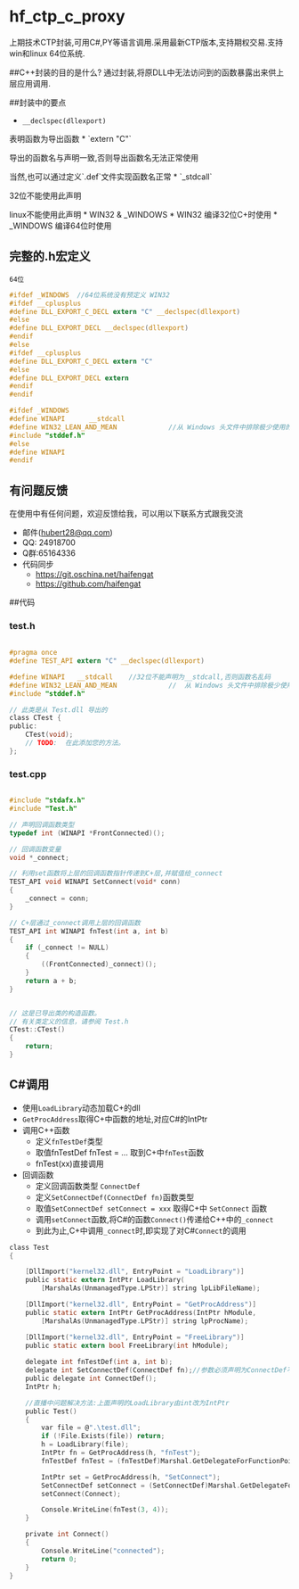 
# hf_ctp_c_proxy
 上期技术CTP封装,可用C#,PY等语言调用.采用最新CTP版本,支持期权交易.支持win和linux 64位系统.
 
##C++封装的目的是什么?
通过封装,将原DLL中无法访问到的函数暴露出来供上层应用调用.

##封装中的要点

* `__declspec(dllexport)`
 <p>  表明函数为导出函数
* `extern "C"`
  <p> 导出的函数名与声明一致,否则导出函数名无法正常使用
  <p> 当然,也可以通过定义`.def`文件实现函数名正常
* `_stdcall`
  <p> 32位不能使用此声明
  <p> linux不能使用此声明
* WIN32 & _WINDOWS
  * WIN32 编译32位C+时使用
  * _WINDOWS 编译64位时使用

## 完整的.h宏定义
  `64位`
```c
#ifdef _WINDOWS  //64位系统没有预定义 WIN32
#ifdef __cplusplus
#define DLL_EXPORT_C_DECL extern "C" __declspec(dllexport)
#else
#define DLL_EXPORT_DECL __declspec(dllexport)
#endif
#else
#ifdef __cplusplus
#define DLL_EXPORT_C_DECL extern "C"
#else
#define DLL_EXPORT_DECL extern
#endif
#endif

#ifdef _WINDOWS
#define WINAPI      __stdcall
#define WIN32_LEAN_AND_MEAN             //从 Windows 头文件中排除极少使用的信息
#include "stddef.h"
#else
#define WINAPI
#endif

```
## 有问题反馈
在使用中有任何问题，欢迎反馈给我，可以用以下联系方式跟我交流

* 邮件(hubert28@qq.com)
* QQ: 24918700
* Q群:65164336
* 代码同步
    * https://git.oschina.net/haifengat
    * https://github.com/haifengat

##代码
### test.h

```c
  
#pragma once
#define TEST_API extern "C" __declspec(dllexport)

#define WINAPI   __stdcall    //32位不能声明为__stdcall,否则函数名乱码
#define WIN32_LEAN_AND_MEAN             //  从 Windows 头文件中排除极少使用的信息
#include "stddef.h"

// 此类是从 Test.dll 导出的
class CTest {
public:
	CTest(void);
	// TODO:  在此添加您的方法。
};

```

### test.cpp

```c

#include "stdafx.h"
#include "Test.h"

// 声明回调函数类型
typedef int (WINAPI *FrontConnected)();

// 回调函数变量
void *_connect;

// 利用set函数将上层的回调函数指针传递到C+层,并赋值给_connect
TEST_API void WINAPI SetConnect(void* conn)
{
    _connect = conn;
}

// C+层通过_connect调用上层的回调函数
TEST_API int WINAPI fnTest(int a, int b)
{
    if (_connect != NULL)
	{
		((FrontConnected)_connect)();
	}
	return a + b;
}


// 这是已导出类的构造函数。
// 有关类定义的信息，请参阅 Test.h
CTest::CTest()
{
	return;
}
```

## C#调用
* 使用`LoadLibrary`动态加载C+的dll
* `GetProcAddress`取得C+中函数的地址,对应C#的IntPtr
* 调用C++函数
    * 定义`fnTestDef`类型
    * 取值fnTestDef fnTest = ... 取到C+中`fnTest`函数
    * fnTest(xx)直接调用
* 回调函数
    * 定义回调函数类型 `ConnectDef`
    * 定义`SetConnectDef(ConnectDef fn)`函数类型
    * 取值`SetConnectDef setConnect = xxx` 取得C+中 `SetConnect` 函数
    * 调用`setConnect`函数,将C#的函数`Connect()`传递给C++中的`_connect`
    * 到此为止,C+中调用`_connect`时,即实现了对C#`Connect`的调用

```c
class Test
{

	[DllImport("kernel32.dll", EntryPoint = "LoadLibrary")]
	public static extern IntPtr LoadLibrary(
		[MarshalAs(UnmanagedType.LPStr)] string lpLibFileName);

	[DllImport("kernel32.dll", EntryPoint = "GetProcAddress")]
	public static extern IntPtr GetProcAddress(IntPtr hModule,
		[MarshalAs(UnmanagedType.LPStr)] string lpProcName);

	[DllImport("kernel32.dll", EntryPoint = "FreeLibrary")]
	public static extern bool FreeLibrary(int hModule);
	
	delegate int fnTestDef(int a, int b);
	delegate int SetConnectDef(ConnectDef fn);//参数必须声明为ConnectDef不能用Delegate
	public delegate int ConnectDef();
	IntPtr h;

	//直播中问题解决方法:上面声明的LoadLibrary由int改为IntPtr
	public Test()
	{
		var file = @".\test.dll";
		if (!File.Exists(file)) return;
		h = LoadLibrary(file);
		IntPtr fn = GetProcAddress(h, "fnTest");
		fnTestDef fnTest = (fnTestDef)Marshal.GetDelegateForFunctionPointer(fn, typeof(fnTestDef));

		IntPtr set = GetProcAddress(h, "SetConnect");
		SetConnectDef setConnect = (SetConnectDef)Marshal.GetDelegateForFunctionPointer(set, typeof(SetConnectDef));
		setConnect(Connect);

		Console.WriteLine(fnTest(3, 4));
	}

	private int Connect()
	{
		Console.WriteLine("connected");
		return 0;
	}
}
```

